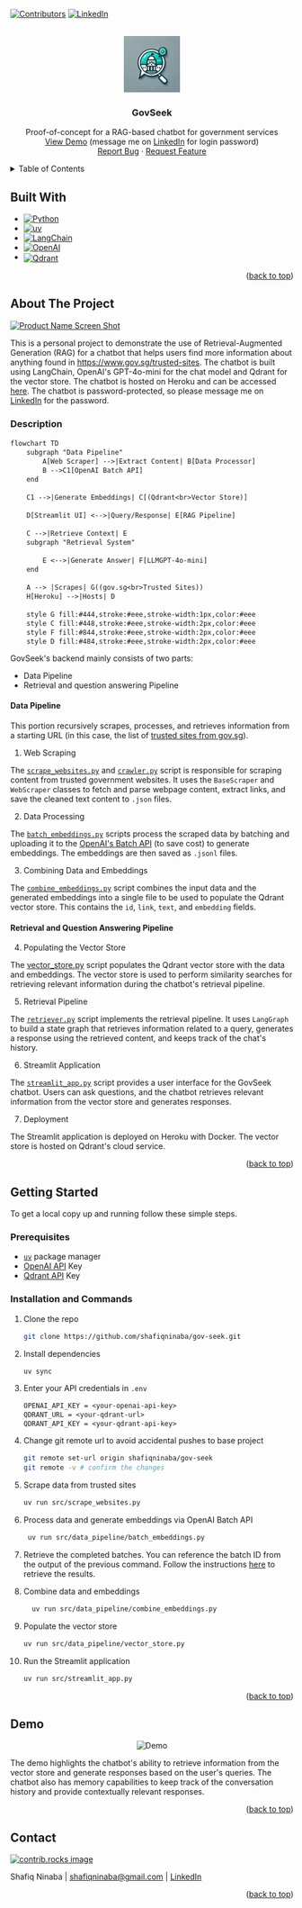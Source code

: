 <a id="readme-top"></a>
<!-- PROJECT SHIELDS -->
[![Contributors][contributors-shield]][contributors-url]
[![LinkedIn][linkedin-shield]][linkedin-url]

<!-- PROJECT LOGO -->
<br />
<div align="center">
  <a href="https://github.com/shafiqninaba/gov-seek">
    <img src="assets/images/logo.png" alt="Logo" width="100" height="100">
  </a>
<h3 align="center">GovSeek</h3>

  <p align="center">
    Proof-of-concept for a RAG-based chatbot for government services
    <br />
    <a href="https://gov-seek-e2a21ca71a09.herokuapp.com/">View Demo</a> (message me on <a href="https://linkedin.com/in/shafiq-ninaba">LinkedIn</a> for login password)
    <br>
    <a href="https://github.com/shafiqninaba/gov-seek/issues/new?labels=bug&template=bug-report---.md">Report Bug</a>
    &middot;
    <a href="https://github.com/shafiqninaba/gov-seek/issues/new?labels=enhancement&template=feature-request---.md">Request Feature</a>
  </p>
</div>

<!-- TABLE OF CONTENTS -->
<!-- TABLE OF CONTENTS -->
<details>
  <summary>Table of Contents</summary>
  <ol>
    <li>
    <a href="#built-with">Built With</a>
    </li>
    <li>
      <a href="#about-the-project">About The Project</a>
      <ul>
        <li><a href="#description">Description</a></li>
        <li><a href="#data-pipeline">Data Pipeline</a></li>
        <li><a href="#retrieval-and-question-answering-pipeline">Retrieval and Question Answering Pipeline</a></li>
      </ul>
    </li>
    <li>
      <a href="#getting-started">Getting Started</a>
      <ul>
        <li><a href="#prerequisites">Prerequisites</a></li>
        <li><a href="#installation-and-commands">Installation and Commands</a></li>
      </ul>
    </li>
    <li><a href="#usage">Usage</a></li>
    <li><a href="#demo">Demo</a></li>
    <li><a href="#contact">Contact</a></li>
  </ol>
</details>

## Built With

* [![Python][Python-img]][Python-url]
* [![uv][uv-img]][uv-url]
* [![LangChain][LangChain-img]][LangChain-url]
* [![OpenAI][openai-img]][openai-url]
* <a href="https://qdrant.tech/"><img src="https://raw.githubusercontent.com/qdrant/qdrant/master/docs/logo.svg" alt="Qdrant" width="80" height="24" style="vertical-align:middle"></a>


<p align="right">(<a href="#readme-top">back to top</a>)</p>

<!-- ABOUT THE PROJECT -->
## About The Project

[![Product Name Screen Shot][product-screenshot]](https://gov-seek-e2a21ca71a09.herokuapp.com/)

This is a personal project to demonstrate the use of Retrieval-Augmented Generation (RAG) for a chatbot that helps users find more information about anything found in https://www.gov.sg/trusted-sites. The chatbot is built using LangChain, OpenAI's GPT-4o-mini for the chat model and Qdrant for the vector store. The chatbot is hosted on Heroku and can be accessed [here](https://gov-seek-e2a21ca71a09.herokuapp.com/). The chatbot is password-protected, so please message me on [LinkedIn](https://linkedin.com/in/shafiq-ninaba) for the password.

### Description

```mermaid
flowchart TD
    subgraph "Data Pipeline"
        A[Web Scraper] -->|Extract Content| B[Data Processor]
        B -->C1[OpenAI Batch API]
    end

    C1 -->|Generate Embeddings| C[(Qdrant<br>Vector Store)]

    D[Streamlit UI] <-->|Query/Response| E[RAG Pipeline]

    C -->|Retrieve Context| E
    subgraph "Retrieval System"

        E <-->|Generate Answer| F[LLMGPT-4o-mini]
    end

    A --> |Scrapes| G((gov.sg<br>Trusted Sites))
    H[Heroku] -->|Hosts| D

    style G fill:#444,stroke:#eee,stroke-width:1px,color:#eee
    style C fill:#448,stroke:#eee,stroke-width:2px,color:#eee
    style F fill:#844,stroke:#eee,stroke-width:2px,color:#eee
    style D fill:#484,stroke:#eee,stroke-width:2px,color:#eee
```

GovSeek's backend mainly consists of two parts:
- Data Pipeline
- Retrieval and question answering Pipeline

#### Data Pipeline
This portion recursively scrapes, processes, and retrieves information from a starting URL (in this case, the list of [trusted sites from gov.sg](https://www.gov.sg/trusted-sites)).

1. Web Scraping

The [`scrape_websites.py`](src/scrape_websites.py) and [`crawler.py`](src/data_pipeline/crawler.py) script is responsible for scraping content from trusted government websites. It uses the `BaseScraper` and `WebScraper` classes to fetch and parse webpage content, extract links, and save the cleaned text content to `.json` files.

2. Data Processing

The [`batch_embeddings.py`](src/data_pipeline/batch_embeddings.py) scripts process the scraped data by batching and uploading it to the [OpenAI's Batch API](https://platform.openai.com/docs/guides/batch) (to save cost) to generate embeddings. The embeddings are then saved as `.jsonl` files.

3. Combining Data and Embeddings

The [`combine_embeddings.py`](src/data_pipeline/combine_embeddings.py) script combines the input data and the generated embeddings into a single file to be used to populate the Qdrant vector store. This contains the `id`, `link`, `text`, and `embedding` fields.

#### Retrieval and Question Answering Pipeline

4. Populating the Vector Store

The [vector_store.py](src/data_pipeline/vector_store.py) script populates the Qdrant vector store with the data and embeddings. The vector store is used to perform similarity searches for retrieving relevant information during the chatbot's retrieval pipeline.

5. Retrieval Pipeline

The [`retriever.py`](src/retrieval_pipeline/retriever.py) script implements the retrieval pipeline. It uses `LangGraph` to build a state graph that retrieves information related to a query, generates a response using the retrieved content, and keeps track of the chat's history.

6. Streamlit Application

The [`streamlit_app.py`](src/streamlit_app.py) script provides a user interface for the GovSeek chatbot. Users can ask questions, and the chatbot retrieves relevant information from the vector store and generates responses.

7. Deployment

The Streamlit application is deployed on Heroku with Docker. The vector store is hosted on Qdrant's cloud service.

<p align="right">(<a href="#readme-top">back to top</a>)</p>

<!-- GETTING STARTED -->
## Getting Started

To get a local copy up and running follow these simple steps.

### Prerequisites

- [`uv`](https://docs.astral.sh/uv/) package manager
- [OpenAI API](https://platform.openai.com/) Key
- [Qdrant API](https://qdrant.tech/) Key

### Installation and Commands

1. Clone the repo
   ```sh
   git clone https://github.com/shafiqninaba/gov-seek.git
   ```
2. Install dependencies
   ```sh
   uv sync
   ```
3. Enter your API credentials in `.env`
   ```
   OPENAI_API_KEY = <your-openai-api-key>
   QDRANT_URL = <your-qdrant-url>
   QDRANT_API_KEY = <your-qdrant-api-key>
   ```
4. Change git remote url to avoid accidental pushes to base project
   ```sh
   git remote set-url origin shafiqninaba/gov-seek
   git remote -v # confirm the changes
   ```
5. Scrape data from trusted sites
   ```sh
   uv run src/scrape_websites.py
   ```
6. Process data and generate embeddings via OpenAI Batch API
   ```sh
    uv run src/data_pipeline/batch_embeddings.py
    ```

7. Retrieve the completed batches. You can reference the batch ID from the output of the previous command. Follow the instructions [here](https://platform.openai.com/docs/guides/batch#5-retrieve-the-results) to retrieve the results.

8. Combine data and embeddings
    ```sh
      uv run src/data_pipeline/combine_embeddings.py
      ```
9. Populate the vector store
    ```sh
    uv run src/data_pipeline/vector_store.py
    ```
10. Run the Streamlit application
    ```sh
    uv run src/streamlit_app.py
    ```

<p align="right">(<a href="#readme-top">back to top</a>)</p>


<!-- DEMO -->
## Demo

<div align="center">
  <img src="assets/demo.gif" alt="Demo">
</div>

The demo highlights the chatbot's ability to retrieve information from the vector store and generate responses based on the user's queries. The chatbot also has memory capabilities to keep track of the conversation history and provide contextually relevant responses.

<p align="right">(<a href="#readme-top">back to top</a>)</p>

<!-- CONTACT -->
## Contact

<a href="https://github.com/shafiqninaba/gov-seek/graphs/contributors">
  <img src="https://contrib.rocks/image?repo=shafiqninaba/gov-seek" alt="contrib.rocks image" />
</a>

Shafiq Ninaba | shafiqninaba@gmail.com | [LinkedIn](https://linkedin.com/in/shafiq-ninaba)

<p align="right">(<a href="#readme-top">back to top</a>)</p>

<!-- MARKDOWN LINKS & IMAGES -->
<!-- https://www.markdownguide.org/basic-syntax/#reference-style-links -->
[contributors-shield]: https://img.shields.io/github/contributors/shafiqninaba/gov-seek.svg?style=for-the-badge
[contributors-url]: https://github.com/shafiqninaba/gov-seek/graphs/contributors
[forks-shield]: https://img.shields.io/github/forks/shafiqninaba/gov-seek.svg?style=for-the-badge
[forks-url]: https://github.com/shafiqninaba/gov-seek/network/members
[stars-shield]: https://img.shields.io/github/stars/shafiqninaba/gov-seek.svg?style=for-the-badge
[stars-url]: https://github.com/shafiqninaba/gov-seek/stargazers
[issues-shield]: https://img.shields.io/github/issues/shafiqninaba/gov-seek.svg?style=for-the-badge
[issues-url]: https://github.com/shafiqninaba/gov-seek/issues
[linkedin-shield]: https://img.shields.io/badge/-LinkedIn-black.svg?style=for-the-badge&logo=linkedin&colorB=555
[linkedin-url]: https://linkedin.com/in/shafiq-ninaba
[product-screenshot]: assets/images/screenshot.png
[LangChain-img]: https://img.shields.io/badge/LangChain-ffffff?logo=langchain&logoColor=green
[LangChain-url]: https://www.langchain.com/
[Python-img]: https://img.shields.io/badge/python-3670A0?style=for-the-badge&logo=python&logoColor=ffdd54
[Python-url]: https://www.python.org/
[uv-img]: https://img.shields.io/badge/uv-package%20manager-blueviolet
[uv-url]: https://docs.astral.sh/uv/
[openai-img]: https://shields.io/badge/-OpenAI-93f6ef?logo=openai
[openai-url]: https://platform.openai.com/
